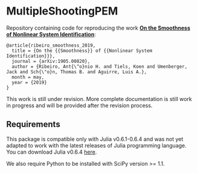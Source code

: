 # MultipleShootingPEM

Repository containing code for reproducing the work [**On the Smoothness of Nonlinear System Identification**](https://arxiv.org/abs/1905.00820):

```
@article{ribeiro_smoothness_2019,
  title = {On the {{Smoothness}} of {{Nonlinear System Identification}}},
  journal = {arXiv:1905.00820},
  author = {Ribeiro, Ant{\^o}nio H. and Tiels, Koen and Umenberger, Jack and Sch{\"o}n, Thomas B. and Aguirre, Luis A.},
  month = may,
  year = {2019}
}
```

This work is still under revision. More complete documentation is still work in progress and will be provided after the revision process.

Requirements
------------

This package is compatible only with Julia v0.6.1-0.6.4 and was not yet adapted to work with the latest releases of Julia programming language. You can download Julia v0.6.4 [here](https://julialang.org/downloads/oldreleases.html).

We also require Python to be installed with SciPy version >= 1.1.


